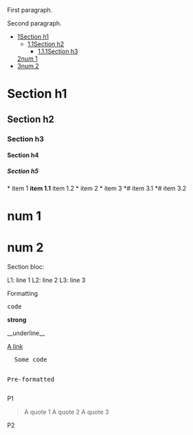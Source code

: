 <p>First paragraph.</p><p>Second paragraph.</p><div class="wiki-toc"><ul class="wiki-toc-entry"><li class="wiki-toc-entry"><a class="wiki-toc-ref" href="#section_1"><span class="wiki-toc-level">1</span><span class="wiki-toc-title">Section h1</span></a><ul class="wiki-toc-entry"><li class="wiki-toc-entry"><a class="wiki-toc-ref" href="#section_1_1"><span class="wiki-toc-level">1.1</span><span class="wiki-toc-title">Section h2</span></a><ul class="wiki-toc-entry"><li class="wiki-toc-entry"><a class="wiki-toc-ref" href="#section_1_1_1"><span class="wiki-toc-level">1.1.1</span><span class="wiki-toc-title">Section h3</span></a></li></ul></li></ul><a class="wiki-toc-ref" href="#section_2"><span class="wiki-toc-level">2</span><span class="wiki-toc-title">num 1</span></a></li><li class="wiki-toc-entry"><a class="wiki-toc-ref" href="#section_3"><span class="wiki-toc-level">3</span><span class="wiki-toc-title">num 2</span></a></li></ul></div><h1 id="section_1">Section h1</h1><h2 id="section_1_1">Section h2</h2><h3 id="section_1_1_1">Section h3</h3><h4 id="section_1_1_1_1">Section h4</h4><h5 id="section_1_1_1_1_1">Section h5</h5><p>* item 1
<b> item 1.1</b>
 item 1.2
* item 2
* item 3
*# item 3.1
*# item 3.2</p><h1 id="section_2">num 1</h1><h1 id="section_3">num 2</h1><p>Section bloc:</p><p> L1: line 1
 L2: line 2
 L3: line 3</p><p>Formatting</p><p><tt>code</tt></p><p><b>strong</b></p><p>__underline__</p><p><a href="https://link-url/">A link</a></p><pre>  Some code

  Pre-formatted
</pre><p>P1</p><blockquote><p>A quote 1
A quote 2
A quote 3</p></blockquote><p>P2</p>
